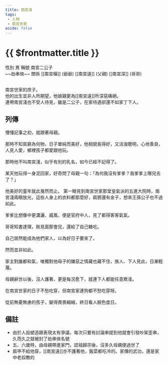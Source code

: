 ```yaml
---
title: 南宮淺
tags:
 - 人物
 - 南宮世家
aside: false
---
```


# {{ $frontmatter.title }}

<ChTabs position="bottom">
	<ChTab title="南宮淺">
		<Ch src='/images/characters/special103/normal.png' position='right'/>
		<ChName nameZh='南宮淺' nameEn='Nan Gong Qian' position='right' />
		<ChTable>
			<ChTr>
				<ChTd isTitle=true>
					性別
				</ChTd>
				<ChTd>
					男
				</ChTd>
			</ChTr>
			<ChTr>
				<ChTd isTitle=true>
					稱號
				</ChTd>
				<ChTd>
					南宮二公子<br>~~劫串俠~~
				</ChTd>
			</ChTr>
			<ChTr>
				<ChTd isTitle=true position='center'>
					關係
				</ChTd>
			</ChTr>
			<ChTr>
				<ChTd position='center'>
					[[南宮橫]] (爺爺)
				</ChTd>
			</ChTr>
			<ChTr>
				<ChTd position='center'>
					[[南宮遠]] (父親)
				</ChTd>
			</ChTr>
			<ChTr>
				<ChTd position='center'>
					[[南宮深]] (哥哥)
				</ChTd>
			</ChTr>
		</ChTable>
	</ChTab>
</ChTabs>
<br><br>

南宮世家的庶子。  
他的出生並非人所期望，他娘親更為[[南宮遠]]所深惡痛絕。  
連帶南宮淺也不受人待見，雖是二公子，在家待遇卻還不如家丁下人。

## 列傳

<Tabs>
  <Tab title="列傳一">
	懵懂記事之初，就跟著母親。<br><br>
	那時不知貧窮為何物，日子單純而美好，他相貌長得好，又活潑聰明，心地善良，人見人愛，鄉裡孩子都愛跟他玩。<br><br>
	那時他不叫南宮淺，似乎有別的乳名，如今已經不記得了。<br><br>
	某天他玩得一身泥回家，好奇問了母親一句：「為何我沒有爹爹？我爹爹上哪兒去了？」<br><br>
	他美好的童年就此戛然而止。
  </Tab>
  <Tab title="列傳二">
	第一眼見到南宮世家那堂皇氣派的五進大院時，南宮淺兩眼放光，這些人身上的衣料都那麼好，肩膀還有金子，想來王孫公子也不過如此。<br><br>
	爹爹比想像中更瀟灑、威風，便是官府中人，見了都得客客氣氣。<br><br>
	哥哥知書達理，剛見面那會兒，還給了自己糖吃。<br><br>
	自己居然能成為他們家人，以為好日子要來了。<br><br>
	然而並非如此。<br><br>
	家主對誰都和氣，唯獨對他母子的嫌惡之情藏也藏不住，族人、下人見此，日漸輕蔑。<br><br>
	母親辭世以後，沒人護著，更是每況愈下，就連下人都能任意欺凌。<br><br>
	在南宮世家的日子不愁吃穿，但南宮家連狗都不愁吃穿呀。<br><br>
	從前無憂無慮的孩子，變得畏畏縮縮，終日看人臉色度日。
  </Tab>
</Tabs>

## 備註

- 由於人設塑造跟表現太有爭議，每次只要有討論串提到他就會引發吵架歪串，久而久之就被封了劫串俠名號
- 五、六歲時，由母親帶進家門，認祖歸宗後，沒多久母親便過世了
- 肩甲不給他穿，[[南宮遠]]亦不護著他，飯菜都吃冷的。家傳的武功，還是家中老奴教的
